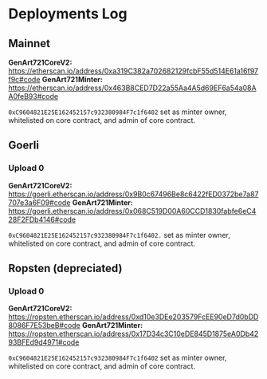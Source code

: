 # Deployments Log

## Mainnet

**GenArt721CoreV2:** https://etherscan.io/address/0xa319C382a702682129fcbF55d514E61a16f97f9c#code
**GenArt721Minter:** https://etherscan.io/address/0x463B8CED7D22a55Aa4A5d69EF6a54a08AA0feB93#code

`0xC9604821E25E162452157c932380984F7c1f6402` set as minter owner, whitelisted on core contract, and admin of core contract.


## Goerli

### Upload 0

**GenArt721CoreV2:** https://goerli.etherscan.io/address/0x9B0c67496Be8c6422fED0372be7a87707e3a6F09#code
**GenArt721Minter:** https://goerli.etherscan.io/address/0x068C519D00A60CCD1830fabfe6eC428F2FDb4146#code

`0xC9604821E25E162452157c932380984F7c1f6402.` set as minter owner, whitelisted on core contract, and admin of core contract.

## Ropsten (depreciated)

### Upload 0

**GenArt721CoreV2:** https://ropsten.etherscan.io/address/0xd10e3DEe203579FcEE90eD7d0bDD8086F7E53beB#code
**GenArt721Minter:** https://ropsten.etherscan.io/address/0x17D34c3C10eDE845D1875eA0Db4293BFEd9d4971#code

`0xC9604821E25E162452157c932380984F7c1f6402` set as minter owner, whitelisted on core contract, and admin of core contract.
